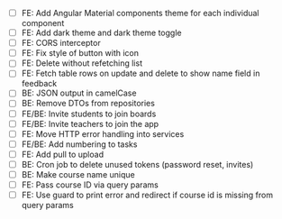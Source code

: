- [ ] FE: Add Angular Material components theme for each individual component
- [ ] FE: Add dark theme and dark theme toggle
- [ ] FE: CORS interceptor
- [ ] FE: Fix style of button with icon
- [ ] FE: Delete without refetching list
- [ ] FE: Fetch table rows on update and delete to show name field in feedback
- [ ] BE: JSON output in camelCase
- [ ] BE: Remove DTOs from repositories
- [ ] FE/BE: Invite students to join boards
- [ ] FE/BE: Invite teachers to join the app
- [ ] FE: Move HTTP error handling into services
- [ ] FE/BE: Add numbering to tasks
- [ ] FE: Add pull to upload
- [ ] BE: Cron job to delete unused tokens (password reset, invites)
- [ ] BE: Make course name unique
- [ ] FE: Pass course ID via query params
- [ ] FE: Use guard to print error and redirect if course id is missing from query params